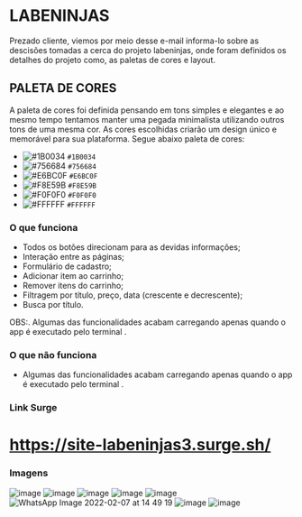 # LABENINJAS

Prezado cliente, viemos por meio desse e-mail informa-lo sobre as descisões tomadas a cerca do projeto labeninjas, onde foram definidos os detalhes do projeto como, as paletas de cores e layout. 

## PALETA DE CORES
A paleta de cores foi definida pensando em tons simples e elegantes e ao mesmo tempo tentamos manter uma pegada minimalista utilizando outros tons de uma mesma cor.
As cores escolhidas criarão um design único e memorável para sua plataforma.
Segue abaixo paleta de cores:

- ![#1B0034](https://via.placeholder.com/15/1B0034?text=+) `#1B0034`
- ![#756684](https://via.placeholder.com/15/756684/000000?text=+) `#756684`
- ![#E6BC0F](https://via.placeholder.com/15/E6BC0F/000000?text=+) `#E6BC0F`
- ![#F8E59B](https://via.placeholder.com/15/F8E59B/000000?text=+) `#F8E59B`
- ![#F0F0F0](https://via.placeholder.com/15/F0F0F0/000000?text=+) `#F0F0F0`
- ![#FFFFFF](https://via.placeholder.com/15/FFFFFF/000000?text=+) `#FFFFFF`

### O que funciona
- Todos os botões direcionam para as devidas informações;
- Interação entre as páginas;
- Formulário de cadastro;
- Adicionar item ao carrinho;
- Remover itens do carrinho;
- Filtragem por título, preço, data (crescente e decrescente);
- Busca por título.

OBS:. Algumas das funcionalidades acabam carregando apenas quando o app é executado pelo terminal .

### O que não funciona
- Algumas das funcionalidades acabam carregando apenas quando o app é executado pelo terminal .

### Link Surge 
# https://site-labeninjas3.surge.sh/

### Imagens
![image](https://user-images.githubusercontent.com/94838711/152719993-d92d4452-b046-449f-a3a1-fbd0e4b8bb71.png)
![image](https://user-images.githubusercontent.com/94838711/152720027-43b64e28-6c13-4670-bb6e-3175170c86a4.png)
![image](https://user-images.githubusercontent.com/94838711/152720052-2611a7bd-e34b-467b-9675-f5240a792fff.png)
![image](https://user-images.githubusercontent.com/94838711/152720086-cee451b7-553d-4054-a61a-f817f58cd1ad.png)
![image](https://user-images.githubusercontent.com/94838711/152720125-a9055957-9a1b-4627-9154-18c1b8ccdc44.png)
![WhatsApp Image 2022-02-07 at 14 49 19](https://user-images.githubusercontent.com/94838711/152843826-2c07c010-8143-4b22-b79f-d3d7d6abce6e.jpeg)
![image](https://user-images.githubusercontent.com/94838711/152720146-f48f6358-8909-4820-a719-60a60fddcaca.png)
![image](https://user-images.githubusercontent.com/94838711/152720202-c1b4d6d8-afbe-4bcb-895c-42f9650b2f37.png)
